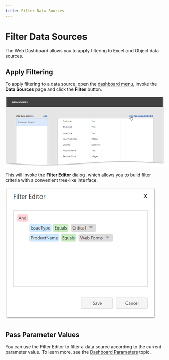 ```yaml
---
title: Filter Data Sources
---
```

# Filter Data Sources
The Web Dashboard allows you to apply filtering to Excel and Object data sources.

## Apply Filtering
To apply filtering to a data source, open the [dashboard menu](../ui-elements/dashboard-menu.md), invoke the **Data Sources** page and click the **Filter** button.

![wdd-filter-data-source](../../../images/img125933.png)

This will invoke the **Filter Editor** dialog, which allows you to build filter criteria with a convenient tree-like interface.

![wdd-filter-data-source-dialog](../../../images/img125934.png)

## Pass Parameter Values
You can use the Filter Editor to filter a data source according to the current parameter value. To learn more, see the [Dashboard Parameters](../data-analysis/dashboard-parameters.md) topic.